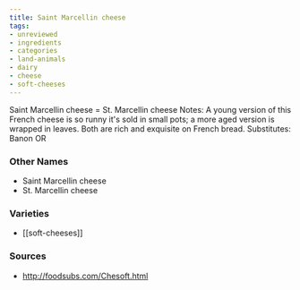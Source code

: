 ```yaml
---
title: Saint Marcellin cheese
tags:
- unreviewed
- ingredients
- categories
- land-animals
- dairy
- cheese
- soft-cheeses
---
```

Saint Marcellin cheese = St. Marcellin cheese Notes: A young version of this French cheese is so runny it's sold in small pots; a more aged version is wrapped in leaves. Both are rich and exquisite on French bread. Substitutes: Banon OR

### Other Names

* Saint Marcellin cheese
* St. Marcellin cheese

### Varieties

* [[soft-cheeses]]

### Sources
* http://foodsubs.com/Chesoft.html
